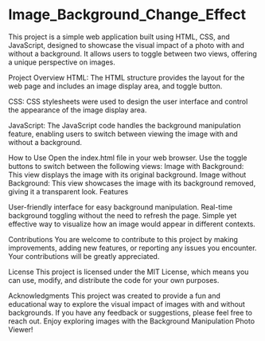 # Image_Background_Change_Effect 

This project is a simple web application built using HTML, CSS, and JavaScript, designed to showcase the visual impact of a photo with and without a background. It allows users to toggle between two views, offering a unique perspective on images.

Project Overview
HTML: The HTML structure provides the layout for the web page and includes an image display area, and toggle button.

CSS: CSS stylesheets were used to design the user interface and control the appearance of the image display area.

JavaScript: The JavaScript code handles the background manipulation feature, enabling users to switch between viewing the image with and without a background.

How to Use
Open the index.html file in your web browser.
Use the toggle buttons to switch between the following views:
Image with Background: This view displays the image with its original background.
Image without Background: This view showcases the image with its background removed, giving it a transparent look.
Features

User-friendly interface for easy background manipulation.
Real-time background toggling without the need to refresh the page.
Simple yet effective way to visualize how an image would appear in different contexts.

Contributions
You are welcome to contribute to this project by making improvements, adding new features, or reporting any issues you encounter. Your contributions will be greatly appreciated.

License
This project is licensed under the MIT License, which means you can use, modify, and distribute the code for your own purposes.

Acknowledgments
This project was created to provide a fun and educational way to explore the visual impact of images with and without backgrounds. If you have any feedback or suggestions, please feel free to reach out. Enjoy exploring images with the Background Manipulation Photo Viewer!
